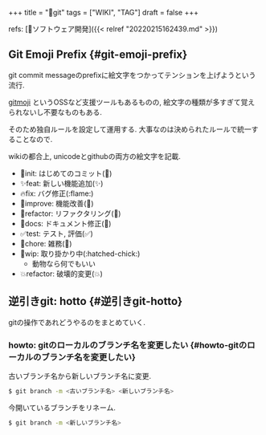 +++
title = "📝git"
tags = ["WIKI", "TAG"]
draft = false
+++

refs: [📂ソフトウェア開発]({{< relref "20220215162439.md" >}})


## Git Emoji Prefix {#git-emoji-prefix}

git commit messageのprefixに絵文字をつかってテンションを上げようという流行.

[gitmoji](https://gitmoji.dev/) というOSSなど支援ツールもあるものの,
絵文字の種類が多すぎて覚えられないし不要なものもある.

そのため独自ルールを設定して運用する.
大事なのは決められたルールで統一することなので.

wikiの都合上, unicodeとgithubの両方の絵文字を記載.

-   🎉init: はじめてのコミット(:tada:)
-   ✨feat: 新しい機能追加(:sparkles:)
-   🔥fix: バグ修正(:flame:)
-   💪improve: 機能改善(:muscle:)
-   🎨refactor: リファクタリング(:art:)
-   📝docs: ドキュメント修正(:pencil:)
-   ✅test: テスト, 評価(:white_check_mark:)
-   🔨chore: 雑務(:hammer:)
-   🐥wip: 取り掛かり中(:hatched-chick:)
    -   動物なら何でもいい
-   💥refactor: 破壊的変更(:boom:)


## 逆引きgit: hotto {#逆引きgit-hotto}

gitの操作であれどうやるのをまとめていく.


### howto: gitのローカルのブランチ名を変更したい {#howto-gitのローカルのブランチ名を変更したい}

古いブランチ名から新しいブランチ名に変更.

```sh
$ git branch -m <古いブランチ名> <新しいブランチ名>
```

今開いているブランチをリネーム.

```sh
$ git branch -m <新しいブランチ名>
```
